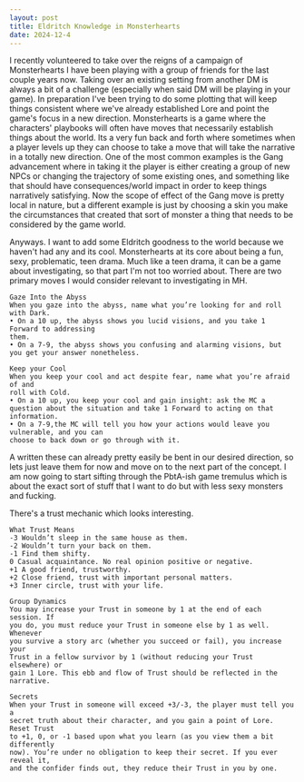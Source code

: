 ```yaml
---
layout: post
title: Eldritch Knowledge in Monsterhearts
date: 2024-12-4
---
```

I recently volunteered to take over the reigns of a campaign of Monsterhearts I have been playing with a group of friends for the last couple years now. Taking over an existing setting from another DM is always a bit of a challenge (especially when said DM will be playing in your game). In preparation I've been trying to do some plotting that will keep things consistent where we've already established Lore and point the game's focus in a new direction. Monsterhearts is a game where the characters' playbooks will often have moves that necessarily establish things about the world. Its a very fun back and forth where sometimes when a player levels up they can choose to take a move that will take the narrative in a totally new direction. One of the most common examples is the Gang advancement where in taking it the player is either creating a group of new NPCs or changing the trajectory of some existing ones, and something like that should have consequences/world impact in order to keep things narratively satisfying. Now the scope of effect of the Gang move is pretty local in nature, but a different example is just by choosing a skin you make the circumstances that created that sort of monster a thing that needs to be considered by the game world. 


Anyways. I want to add some Eldritch goodness to the world because we haven't had any and its cool. Monsterhearts at its core about being a fun, sexy, problematic, teen drama. Much like a teen drama, it can be a game about investigating, so that part I'm not too worried about. There are two primary moves I would consider relevant to investigating in MH.


```
Gaze Into the Abyss
When you gaze into the abyss, name what you’re looking for and roll with Dark. 
• On a 10 up, the abyss shows you lucid visions, and you take 1 Forward to addressing 
them. 
• On a 7-9, the abyss shows you confusing and alarming visions, but you get your answer nonetheless.

Keep your Cool
When you keep your cool and act despite fear, name what you’re afraid of and 
roll with Cold. 
• On a 10 up, you keep your cool and gain insight: ask the MC a question about the situation and take 1 Forward to acting on that information. 
• On a 7-9,the MC will tell you how your actions would leave you vulnerable, and you can
choose to back down or go through with it.
```


A written these can already pretty easily be bent in our desired direction, so lets just leave them for now and move on to the next part of the concept. 
I am now going to start sifting through the PbtA-ish game tremulus which is about the exact sort of stuff that I want to do but with less sexy monsters and fucking. 

There's a trust mechanic which looks interesting. 

```
What Trust Means
-3 Wouldn’t sleep in the same house as them.
-2 Wouldn’t turn your back on them.
-1 Find them shifty.
0 Casual acquaintance. No real opinion positive or negative.
+1 A good friend, trustworthy.
+2 Close friend, trust with important personal matters.
+3 Inner circle, trust with your life.

Group Dynamics
You may increase your Trust in someone by 1 at the end of each session. If
you do, you must reduce your Trust in someone else by 1 as well. Whenever
you survive a story arc (whether you succeed or fail), you increase your
Trust in a fellow survivor by 1 (without reducing your Trust elsewhere) or
gain 1 Lore. This ebb and flow of Trust should be reflected in the narrative.

Secrets
When your Trust in someone will exceed +3/-3, the player must tell you a
secret truth about their character, and you gain a point of Lore. Reset Trust
to +1, 0, or -1 based upon what you learn (as you view them a bit differently
now). You’re under no obligation to keep their secret. If you ever reveal it,
and the confider finds out, they reduce their Trust in you by one.
```


